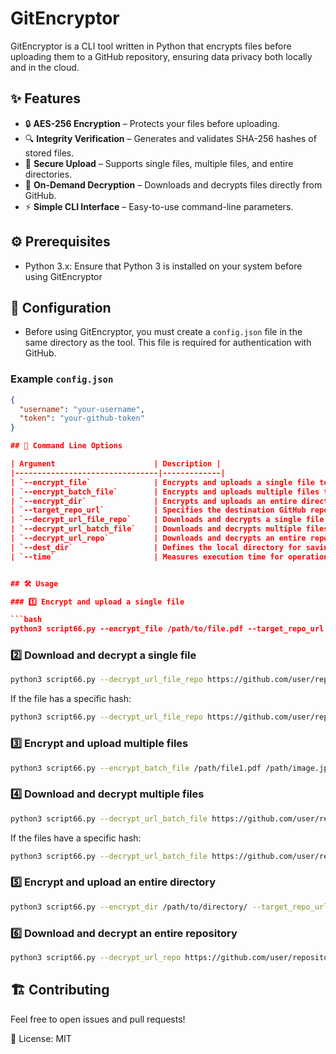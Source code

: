 # GitEncryptor

GitEncryptor is a CLI tool written in Python that encrypts files before uploading them to a GitHub repository, ensuring data privacy both locally and in the cloud.

## ✨ Features

- 🔒 **AES-256 Encryption** – Protects your files before uploading.
- 🔍 **Integrity Verification** – Generates and validates SHA-256 hashes of stored files.
- 📂 **Secure Upload** – Supports single files, multiple files, and entire directories.
- 🔑 **On-Demand Decryption** – Downloads and decrypts files directly from GitHub.
- ⚡ **Simple CLI Interface** – Easy-to-use command-line parameters.

## ⚙️ Prerequisites

- Python 3.x: Ensure that Python 3 is installed on your system before using GitEncryptor

  
## 🔧 Configuration

- Before using GitEncryptor, you must create a `config.json` file in the same directory as the tool. This file is required for authentication with GitHub.

### Example `config.json`
```json
{
  "username": "your-username",
  "token": "your-github-token"
}

## 📜 Command Line Options

| Argument                      | Description |
|--------------------------------|-------------|
| `--encrypt_file`              | Encrypts and uploads a single file to GitHub. |
| `--encrypt_batch_file`        | Encrypts and uploads multiple files to GitHub. |
| `--encrypt_dir`               | Encrypts and uploads an entire directory to GitHub. |
| `--target_repo_url`           | Specifies the destination GitHub repository URL. |
| `--decrypt_url_file_repo`     | Downloads and decrypts a single file from GitHub. |
| `--decrypt_url_batch_file`    | Downloads and decrypts multiple files from GitHub. |
| `--decrypt_url_repo`          | Downloads and decrypts an entire repository from GitHub. |
| `--dest_dir`                  | Defines the local directory for saving decrypted files. |
| `--time`                      | Measures execution time for operations. |


## 🛠 Usage

### 1️⃣ Encrypt and upload a single file

```bash
python3 script66.py --encrypt_file /path/to/file.pdf --target_repo_url https://github.com/user/repository/ --time
```

### 2️⃣ Download and decrypt a single file

```bash
python3 script66.py --decrypt_url_file_repo https://github.com/user/repository/blob/main/file.pdf --dest_dir /destination/path --time
```

If the file has a specific hash:

```bash
python3 script66.py --decrypt_url_file_repo https://github.com/user/repository/blob/<hash>/file.pdf --dest_dir /destination/path --time
```

### 3️⃣ Encrypt and upload multiple files

```bash
python3 script66.py --encrypt_batch_file /path/file1.pdf /path/image.jpg /path/image.png --target_repo_url https://github.com/user/repository/ --time
```

### 4️⃣ Download and decrypt multiple files

```bash
python3 script66.py --decrypt_url_batch_file https://github.com/user/repository/blob/main/file1.pdf https://github.com/user/repository/blob/main/image.jpg https://github.com/user/repository/blob/main/image.png --dest_dir /destination/path --time
```

If the files have a specific hash:

```bash
python3 script66.py --decrypt_url_batch_file https://github.com/user/repository/blob/<hash>/file1.pdf https://github.com/user/repository/blob/<hash>/image.jpg https://github.com/user/repository/blob/<hash>/image.png --dest_dir /destination/path --time
```

### 5️⃣ Encrypt and upload an entire directory

```bash
python3 script66.py --encrypt_dir /path/to/directory/ --target_repo_url https://github.com/user/repository/ --time
```

### 6️⃣ Download and decrypt an entire repository

```bash
python3 script66.py --decrypt_url_repo https://github.com/user/repository/ --dest_dir /destination/path/ --time
```


## 🏗 Contributing

Feel free to open issues and pull requests!

📜 License: MIT
